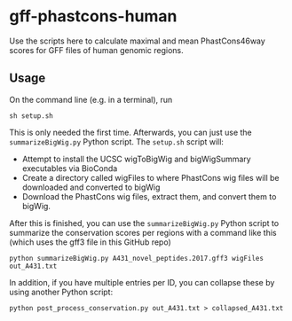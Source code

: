 # gff-phastcons-human
Use the scripts here to calculate maximal and mean PhastCons46way scores for GFF files of human genomic regions.

## Usage

On the command line (e.g. in a terminal), run

`sh setup.sh`

This is only needed the first time. Afterwards, you can just use the `summarizeBigWig.py` Python script. The `setup.sh` script will:

- Attempt to install the UCSC wigToBigWig and bigWigSummary executables via BioConda
- Create a directory called wigFiles to where PhastCons wig files will be downloaded and converted to bigWig
- Download the PhastCons wig files, extract them, and convert them to bigWig.

After this is finished, you can use the `summarizeBigWig.py` Python script to summarize the conservation scores per regions with a command like this (which uses the gff3 file in this GitHub repo)

`python summarizeBigWig.py A431_novel_peptides.2017.gff3 wigFiles out_A431.txt`

In addition, if you have multiple entries per ID, you can collapse these by using another Python script:

`python post_process_conservation.py out_A431.txt > collapsed_A431.txt`


